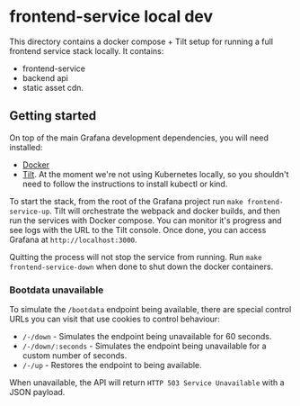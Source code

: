# frontend-service local dev

This directory contains a docker compose + Tilt setup for running a full frontend service stack locally. It contains:

 - frontend-service
 - backend api
 - static asset cdn.

## Getting started

On top of the main Grafana development dependencies, you will need installed:

 - [Docker](https://docs.docker.com/get-started/get-docker/)
 - [Tilt](https://docs.tilt.dev/install.html). At the moment we're not using Kubernetes locally, so you shouldn't need to follow the instructions to install kubectl or kind.

To start the stack, from the root of the Grafana project run `make frontend-service-up`. Tilt will orchestrate the webpack and docker builds, and then run the services with Docker compose. You can monitor it's progress and see logs with the URL to the Tilt console. Once done, you can access Grafana at `http://localhost:3000`.

Quitting the process will not stop the service from running. Run `make frontend-service-down` when done to shut down the docker containers.

### Bootdata unavailable

To simulate the `/bootdata` endpoint being available, there are special control URLs you can visit that use cookies to control behaviour:

 - `/-/down` - Simulates the endpoint being unavailable for 60 seconds.
 - `/-/down/:seconds` - Simulates the endpoint being unavailable for a custom number of seconds.
 - `/-/up` - Restores the endpoint to being available.

When unavailable, the API will return `HTTP 503 Service Unavailable` with a JSON payload.
